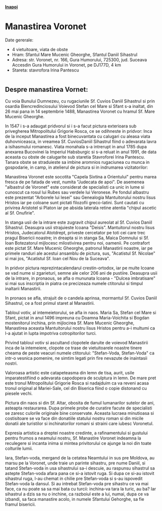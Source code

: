 <h4 class="right"><a href="/bucovina">Inapoi</a></h4>

# Manastirea Voronet

Date gererale:

* 4 vietuitoare, viata de obste
* Hram: Sfantul Mare Mucenic Gheorghe, Sfantul Daniil Sihastrul
* Adresa: str. Voronet, nr. 166, Gura Humorului, 725300, jud. Suceava Accesdin Gura Humorului in Voronet, pe DJ177D, 4 km
* Stareta: stavrofora Irina Pantescu

<figure class="center"><img src="/images/voronet.jpg" alt=""></figure>

## Despre manastirea Vornet:

Cu voia Bunului Dumnezeu, cu rugaciunile Sf. Cuvios Daniil Sihastrul si prin osardia Biencredinciosului Voievod Stefan cel Mare si Sfant s-a inaltat, din 26 mai pana in 14 septembrie 1488, Manastirea Voronet cu hramul Sf. Mare Mucenic Gheorghe.

In 1547 i s-a adaugat pridvorul si i s-a facut pictura exterioara sub privegherea Mitropolitului Grigorie Rosca, ce se odihneste in pridvor: Inca de la inceput Manastirea a fost binecuvantata cu calugari cu aleasa viata duhovniceasca, in vreamea Sf. CuviosDaniil Sihastrul fiind o adevarata lavra a isihasmului romanesc. Viata monahala s-a intrerupt in anul 1785 dupa anexarea Bucovinei la Imperiul Habsburgic si s-a reluat in anul 1991, de data aceasta cu obste de calugarite sub staretia Stavroforei Irina Pantescu. Tanara obste se straduieste sa imbine aromnios rugaciunea cu munca in gospodarie, in camp, in atelierul de pictura si in indrumarea vizitatorilor:

Manastirea Voronet este socotita "Capela Sixtina a Orientului" pentru marea fresca de pe fatada de vest, numita "Judecata de apoi". De asemenea "albastrul de Voronet" este considerat de specialisti ca unic in lume si cunoscut ca rosul lui Rubes sau verdele lui Veronese. Pe fondul albastru este prezentat "Arborele lui Iesei" sau Genealogia Mantuitorului nostru Iisus Hristos iar pe coloane sunt pictati filozofii greco-latini. Sunt cautati cu privirea Aristotel si Platon iar pe absida laterala retine atentia "chipul ascetic al Sf. Onufirie".

In stanga usii de la intrare este zugravit chipul aureolat al Sf. Cuvios Daniil Sihastrul. Deasupra usii strajuieste Icoana "Deisis". Mantuitorul nostru Iisus Hristos, Judecatorul Atotdrept, priveste cercetator pe toti cei care trec pragul Bisericii noastre; in dreapta si in stanga Sa, Maica Domnului si Sf. Ioan Botezatorul mijlocesc milostivirea pentru noi, oamenii. Pe contrafort este pictat Sf. Mare Mucenic Gheorghe, patronul Manastirii noastre, iar pe primele randuri ale acestui ansamblu de pictura, sus, "Acatistul Sf. Nicolae" si mai jos, "Acatistul Sf. Ioan cel Nou de la Suceava".

In pridvor pictura reprezintacalendarul crestin-ortodox, iar pe multe Icoane se vad nume si zgarieturi, semne ale celor 206 ani de pustiire. Deasupra usii de la intrare, in pronaous, se afla o mununata Icoana - "Dulcea imbratisare" si mai sus inscriptia in piatra ce precizeaza numele ctitorului si timpul inaltarii Manastirii.

In pronaos se afla, strajuit de o candela aprinsa, mormantul Sf. Cuvios Daniil Sihastrul, ce a fost primul staret al Manastirii.

Tabloul votiv, al intemeietorului, se afla in naos. Maria Sa, Stefan cel Mare si Sfant, pictat in anul 1496 impreuna cu Doamna Maria-Voichita si Bogdan mostenitorul inchina, prin mijlocirea Sf. Mare Mucenic Gheorghe, Manastirea aceasta Mantuitorului nostru Iisus Hristos pentru a-i multumi ca l-a ajutat in lupta impotriva cotropitorilor turci.

Privind tabloul votiv si ascultand clopotele daruite de voievod Manastirii inca de la intemeiere, clopote ce trase de vietuitoarele noastre tinere cheama de peste veacuri numele ctitorului: "Stefan-Voda, Stefan-Voda" ca intr-o vesnica pomenire, ne simtim legati prin fire nevazute de inaintasii nostri.

Valoroasa artistic este catapeteasma din lemn de tisa, aurit, usile imparatestifiind o adevarata capodopera de sculptura in lemn. De mare pret este tronul Mitropolitului Grigorie Rosca si nadajduim ca va reveni acasa tronul original al Mariei-Sale, cel din Biserica fiind o copie distonand cu piesele vechi.

Pictura din naos si din Sf. Altar, obosita de fumul lumanarilor sutelor de ani, asteapta restaurarea. Dupa primele probe de curatire facute de specialisti se zaresc culorile originale bine conservate. Aceasta lucraea minutioasa si costisitoare se va face din donatiile statului nostru roman si din micile donatii ale turistilor si inchinatorilor romani si straini care iubesc Voronetul.

Expresia artistica a dreptei noastre credinte, a rafinamentului si gustului pentru frumos a neamului nostru, Sf. Manastire Voronet indeamna la reculegere si incanta inima si mintea privitorului ce ajunge la noi din toate colturile lumii.

Iara, Stefan-voda, mergand de la cetatea Neamtului in sus pre Moldova, au marsu pe la Voronet, unde traie un parinte sihastru, pre nume Daniil, si tatand Stefan-voda in usa sihastrului sa-i descuie, au raspunsu sihastrul sa astepte Stefan-voda afara pana ce si-a istovit ruga. Si dupa ce si-au istovit sihastrul ruga, l-au chemat in chilie pre Stefan-voda si s-au ispovedit Stefan-voda la dansul. Si au intrebat Stefan-voda pre sihastru ce va mai face, ca nu poate sa sa mai bata cu turcii: inchina-va tara la turic, au ba? Iar sihastrul a dzis sa nu o inchine, ca razboiul este a lui, numai, dupa ce va izbandi, sa faca manastire acolo, in numele Sfantului Gehorghe, sa fie framul bisericii.

